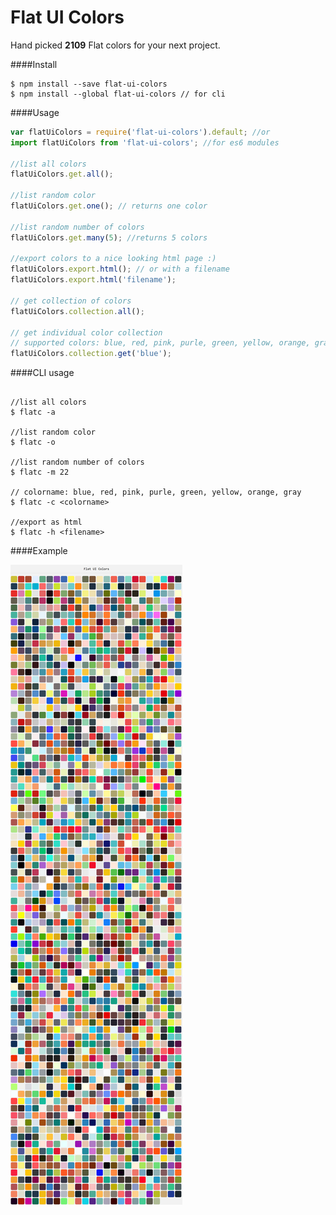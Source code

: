 Flat UI Colors
===================

Hand picked **2109** Flat colors for your next project.

####Install
```
$ npm install --save flat-ui-colors
$ npm install --global flat-ui-colors // for cli 
```

####Usage

```javascript
var flatUiColors = require('flat-ui-colors').default; //or
import flatUiColors from 'flat-ui-colors'; //for es6 modules

//list all colors
flatUiColors.get.all();

//list random color
flatUiColors.get.one(); // returns one color

//list random number of colors
flatUiColors.get.many(5); //returns 5 colors

//export colors to a nice looking html page :)
flatUiColors.export.html(); // or with a filename
flatUiColors.export.html('filename');

// get collection of colors
flatUiColors.collection.all();

// get individual color collection
// supported colors: blue, red, pink, purle, green, yellow, orange, gray
flatUiColors.collection.get('blue');

```

####CLI usage

```shell

//list all colors
$ flatc -a

//list random color
$ flatc -o

//list random number of colors
$ flatc -m 22

// colorname: blue, red, pink, purle, green, yellow, orange, gray
$ flatc -c <colorname>

//export as html
$ flatc -h <filename>
```
####Example

![Image of Falt Colors](example.png)